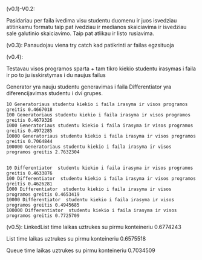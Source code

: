  (v0.1)-V0.2:
 
 Pasidariau per faila ivedima visu studentu duomenu ir juos isvedziau atitinkamu formatu taip pat ivedziau ir medianos skaiciavima
 ir isvedziau sale galutinio skaiciavimo. Taip pat atlikau ir listo rusiavima.

 
  (v0.3):
  Panaudojau viena try catch kad patikrinti ar failas egzsituoja
  
  
  (v0.4):
  
  Testavau visos programos sparta + tam tikro kiekio studentu irasymas i faila ir po to ju isskirstymas i du naujus failus
  
  Generator yra nauju studentu generavimas i faila
  Differentiator yra diferencijavimas studentu i dvi grupes.
  ```
10 Generatoriaus studentu kiekio i faila irasyma ir visos programos greitis 0.4667018
100 Generatoriaus studentu kiekio i faila irasyma ir visos programos greitis 0.4679326
1000 Generatoriaus studentu kiekio i faila irasyma ir visos programos greitis 0.4972285
10000 Generatoriaus studentu kiekio i faila irasyma ir visos programos greitis 0.7064844
100000 Generatoriaus studentu kiekio i faila irasyma ir visos programos greitis 2.7632304


10 Differentiator  studentu kiekio i faila irasyma ir visos programos greitis 0.4633876
100 Differentiator  studentu kiekio i faila irasyma ir visos programos greitis 0.4626281
1000 Differentiator  studentu kiekio i faila irasyma ir visos programos greitis 0.4653419
10000 Differentiator  studentu kiekio i faila irasyma ir visos programos greitis 0.4945685
100000 Differentiator  studentu kiekio i faila irasyma ir visos programos greitis 0.7725709

```
  (v0.5):
LinkedList time
laikas uztrukes su pirmu konteineriu 0.6774243

List time
laikas uztrukes su pirmu konteineriu 0.6575518

Queue time
laikas uztrukes su pirmu konteineriu 0.7034509
